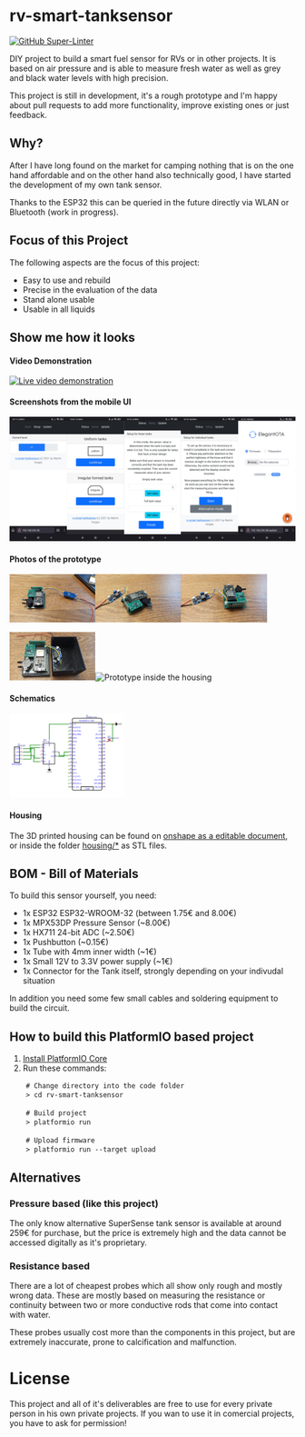 # rv-smart-tanksensor

[![GitHub Super-Linter](https://github.com/MartinVerges/rv-smart-tanksensor/workflows/Lint%20Code%20Base/badge.svg)](https://github.com/marketplace/actions/super-linter)

DIY project to build a smart fuel sensor for RVs or in other projects. It is based on air pressure and is able to measure fresh water as well as grey and black water levels with high precision.

This project is still in development, it's a rough prototype and I'm happy about pull requests to add more functionality, improve existing ones or just feedback.

## Why?

After I have long found on the market for camping nothing that is on the one hand affordable and on the other hand also technically good, I have started the development of my own tank sensor.

Thanks to the ESP32 this can be queried in the future directly via WLAN or Bluetooth (work in progress). 

## Focus of this Project

The following aspects are the focus of this project:

 * Easy to use and rebuild
 * Precise in the evaluation of the data
 * Stand alone usable
 * Usable in all liquids

## Show me how it looks

#### Video Demonstration
[![Live video demonstration](https://img.youtube.com/vi/gYvKPjnI3uc/0.jpg)](https://www.youtube.com/watch?v=gYvKPjnI3uc)

#### Screenshots from the mobile UI
<img src="images/level.jpg?raw=true" alt="Live level view" width="20%"><img src="images/setup.jpg?raw=true" alt="Setup" width="20%"><img src="images/setup-uniform.jpg?raw=true" alt="Setup for linear tanks" width="20%"><img src="images/setup-irregular.jpg?raw=true" alt="Setup for irregular formed tanks" width="20%"><img src="images/ota.jpg?raw=true" alt="Integrated over the air update" width="20%">

#### Photos of the prototype
<img src="images/prototype1.jpg?raw=true" alt="Prototype Pictures" width="30%"><img src="images/prototype2.jpg?raw=true" alt="Prototype Pictures" width="30%"><img src="images/prototype3.jpg?raw=true" alt="Prototype Pictures" width="30%">

<img src="images/prototype-housing1.jpg?raw=true" alt="Prototype inside the housing" width="30%"><img src="images/prototype-housing2.jpg?raw=true" alt="Prototype inside the housing" width="30%">

#### Schematics
<img src="images/schematic.png?raw=true" alt="Schematic" width="40%">

#### Housing

The 3D printed housing can be found on [onshape as a editable document](https://cad.onshape.com/documents/dc5b401f0da730c8b1faabf2/w/d0c67204fcfba4efb6f8e658/e/1418b0722486737a7a11290c?renderMode=0&uiState=61bdca68d4b418569530fb02), or inside the folder [housing/*](housing/) as STL files.

## BOM - Bill of Materials

To build this sensor yourself, you need:

 * 1x ESP32 ESP32-WROOM-32 (between 1.75€ and 8.00€)
 * 1x MPX53DP Pressure Sensor (~8.00€)
 * 1x HX711 24-bit ADC (~2.50€)
 * 1x Pushbutton (~0.15€)
 * 1x Tube with 4mm inner width (~1€) 
 * 1x Small 12V to 3.3V power supply (~1€)
 * 1x Connector for the Tank itself, strongly depending on your indivudal situation
 
 In addition you need some few small cables and soldering equipment to build the circuit.

## How to build this PlatformIO based project

1. [Install PlatformIO Core](http://docs.platformio.org/page/core.html)
2. Run these commands:

```
    # Change directory into the code folder
    > cd rv-smart-tanksensor

    # Build project
    > platformio run

    # Upload firmware
    > platformio run --target upload
```

## Alternatives

### Pressure based (like this project)

The only know alternative SuperSense tank sensor is available at around 259€ for purchase, but the price is extremely high and the data cannot be accessed digitally as it's proprietary.

### Resistance based

There are a lot of cheapest probes which all show only rough and mostly wrong data. These are mostly based on measuring the resistance or continuity between two or more conductive rods that come into contact with water.

These probes usually cost more than the components in this project, but are extremely inaccurate, prone to calcification and malfunction.

# License

This project and all of it's deliverables are free to use for every private person in his own private projects.
If you wan to use it in comercial projects, you have to ask for permission!

